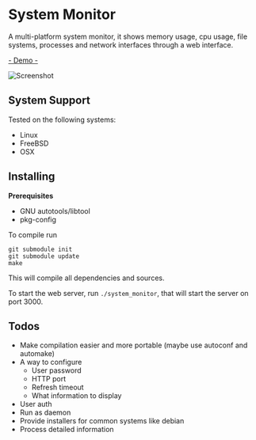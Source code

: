 # System Monitor
A multi-platform system monitor, it shows memory usage, cpu usage, file systems, processes and network interfaces through a web interface.

[- Demo -](http://192.241.201.215:3000/)

![Screenshot](http://i.imgur.com/4sam7XM.png, "Screenshot")

## System Support
Tested on the following systems:
- Linux
- FreeBSD
- OSX

## Installing
__Prerequisites__
- GNU autotools/libtool
- pkg-config

To compile run
```
git submodule init
git submodule update
make
```

This will compile all dependencies and sources.

To start the web server, run `./system_monitor`, that will start the server on port 3000.

## Todos
- Make compilation easier and more portable (maybe use autoconf and automake)
- A way to configure
  - User password
  - HTTP port
  - Refresh timeout
  - What information to display
- User auth
- Run as daemon
- Provide installers for common systems like debian
- Process detailed information
